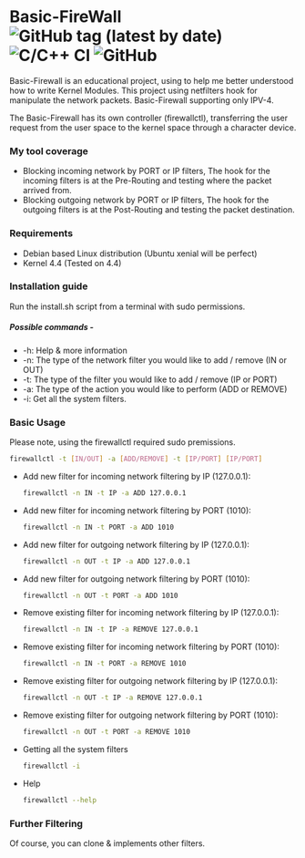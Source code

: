 # Basic-FireWall ![GitHub tag (latest by date)](https://img.shields.io/github/v/tag/eliranmaman/Basic-Firewall) ![C/C++ CI](https://github.com/eliranmaman/Basic-FireWall/workflows/C/C++%20CI/badge.svg?branch=master) ![GitHub](https://img.shields.io/github/license/eliranmaman/Basic-Firewall)
Basic-Firewall is an educational project, using to help me better understood how to write Kernel Modules. This project using netfilters
hook for manipulate the network packets. Basic-Firewall supporting only IPV-4.

The Basic-Firewall has its own controller (firewallctl), transferring the user request from the user space to the kernel space through a character device.

### My tool coverage 
* Blocking incoming network by PORT or IP filters, The hook for the incoming filters is at the Pre-Routing and testing where the packet arrived from.
* Blocking outgoing network by PORT or IP filters, The hook for the outgoing filters is at the Post-Routing and testing the packet destination.

### Requirements
* Debian based Linux distribution (Ubuntu xenial will be perfect)
* Kernel 4.4 (Tested on 4.4)

### Installation guide
Run the install.sh script from a terminal with sudo permissions.

##### Possible commands - 
* -h: Help & more information
* -n: The type of the network filter you would like to add / remove (IN or OUT)
* -t: The type of the filter you would like to add / remove (IP or PORT)
* -a: The type of the action you would like to perform (ADD or REMOVE)
* -i: Get all the system filters.
### Basic Usage
Please note, using the firewallctl required sudo premissions.
```bash
firewallctl -t [IN/OUT] -a [ADD/REMOVE] -t [IP/PORT] [IP/PORT]
```

* Add new filter for incoming network filtering by IP (127.0.0.1):
    ```bash
    firewallctl -n IN -t IP -a ADD 127.0.0.1
    ```
* Add new filter for incoming network filtering by PORT (1010):
    ```bash
    firewallctl -n IN -t PORT -a ADD 1010
    ```
* Add new filter for outgoing network filtering by IP (127.0.0.1):
  ```bash
  firewallctl -n OUT -t IP -a ADD 127.0.0.1
  ```
* Add new filter for outgoing network filtering by PORT (1010):
    ```bash
    firewallctl -n OUT -t PORT -a ADD 1010
    ```
* Remove existing filter for incoming network filtering by IP (127.0.0.1):
  ```bash
  firewallctl -n IN -t IP -a REMOVE 127.0.0.1
  ```
* Remove existing filter for incoming network filtering by PORT (1010):
    ```bash
    firewallctl -n IN -t PORT -a REMOVE 1010
    ```
* Remove existing filter for outgoing network filtering by IP (127.0.0.1):
  ```bash
  firewallctl -n OUT -t IP -a REMOVE 127.0.0.1
  ```
* Remove existing filter for outgoing network filtering by PORT (1010):
    ```bash
    firewallctl -n OUT -t PORT -a REMOVE 1010
    ```
* Getting all the system filters
    ```bash
    firewallctl -i
    ```
* Help
    ```bash
    firewallctl --help
    ```
### Further Filtering
Of course, you can clone & implements other filters.
